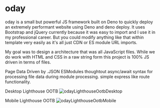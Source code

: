 # oday
oday is a small but powerful JS framework built on Deno to quickly deploy an extremely performant website using Deno and deno deploy. It uses Bootstrap and jQuery currently
because it was easy to import and I use it in my professional career. But you could modify anything like that within template very easily as it's all just CDN or ES module URL imports.

My goal was to design a architecture that was all JavaScript files. While we do work with HTML and CSS in a raw string form this project is 100% JS driven in terms of files.

Page Data Driven by .JSON
ESModules thoughtout
async/await syntax for processing file data during module processing.
simple express like route functionality.

Desktop Lighthouse OOTB
![odayLighthouseOotbDesktop](https://user-images.githubusercontent.com/23381860/173934171-1b4990c8-63d3-486b-96c2-1b129a68d6c3.png)

Mobile Lighthouse OOTB
![odayLighthouseOotbMobile](https://user-images.githubusercontent.com/23381860/173934172-7aca42c4-fff6-40f7-8875-1767a23ec3d4.png)
